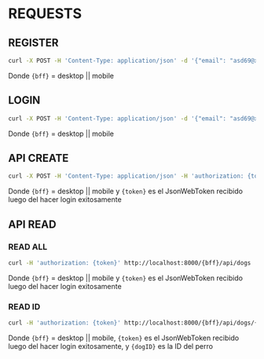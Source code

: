 # REQUESTS
## REGISTER
``` bash
curl -X POST -H 'Content-Type: application/json' -d '{"email": "asd69@xd.yes", "password": "123"}' http://localhost:8000/{bff}/auth/users
```

Donde `{bff}` = desktop || mobile

## LOGIN
``` bash
curl -X POST -H 'Content-Type: application/json' -d '{"email": "asd69@xd.yes", "password": "123"}' http://localhost:8000/{bff}/auth/users/session
```

Donde `{bff}` = desktop || mobile

## API CREATE
```bash
curl -X POST -H 'Content-Type: application/json' -H 'authorization: {token}' -d '{"name": "Rin Tin Tin", "age": 8, "breed": "German Sheperd"}' http://localhost:8000/{bff}/api/dogs
```

Donde `{bff}` = desktop || mobile y `{token}` es el JsonWebToken recibido luego del hacer login exitosamente

## API READ
### READ ALL
```bash
curl -H 'authorization: {token}' http://localhost:8000/{bff}/api/dogs
```

Donde `{bff}` = desktop || mobile y `{token}` es el JsonWebToken recibido luego del hacer login exitosamente
### READ ID
```bash
curl -H 'authorization: {token}' http://localhost:8000/{bff}/api/dogs/{dogID}
```

Donde `{bff}` = desktop || mobile, `{token}` es el JsonWebToken recibido luego del hacer login exitosamente, y `{dogID}` es la ID del perro